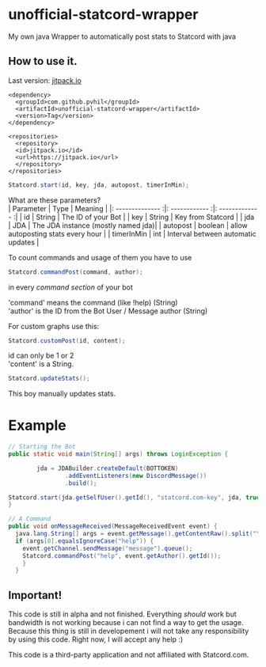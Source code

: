 # unofficial-statcord-wrapper
My own java Wrapper to automatically post stats to Statcord with java

## How to use it.

Last version: [jitpack.io](https://jitpack.io/#pvhil/unofficial-statcord-wrapper)

```
<dependency>
  <groupId>com.github.pvhil</groupId>
  <artifactId>unofficial-statcord-wrapper</artifactId>
  <version>Tag</version>
</dependency>

<repositories>
  <repository>
  <id>jitpack.io</id>
  <url>https://jitpack.io</url>
  </repository>
</repositories>
```

```java
Statcord.start(id, key, jda, autopost, timerInMin);
```
What are these parameters?  
| Parameter        | Type           | Meaning         |
|: -------------- :|: ------------ :|: ------------- :|
| id               | String         | The ID of your Bot |
| key              | String         |  Key from Statcord |
| jda              | JDA            | The JDA instance (mostly named jda)|
| autopost         | boolean        | allow autoposting stats every hour |
| timerInMin       | int            | Interval between automatic updates |

To count commands and usage of them you have to use
```java
Statcord.commandPost(command, author);
```
in every *command section* of your bot

'command' means the command (like !help) (String)  
'author' is the ID from the Bot User / Message author (String)

For custom graphs use this:
```java
Statcord.customPost(id, content);
```
id can only be 1 or 2  
'content' is a String.
```java
Statcord.updateStats();
```
This boy manually updates stats.

# Example

```java
// Starting the Bot
public static void main(String[] args) throws LoginException {

        jda = JDABuilder.createDefault(BOTTOKEN)
                .addEventListeners(new DiscordMessage())
                .build();

Statcord.start(jda.getSelfUser().getId(), "statcord.com-key", jda, true, 5);
}

// A Command
public void onMessageReceived(MessageReceivedEvent event) {
  java.lang.String[] args = event.getMessage().getContentRaw().split("\\s+");
  if (args[0].equalsIgnoreCase("help")) {
    event.getChannel.sendMessage("message").queue();
    Statcord.commandPost("help", event.getAuthor().getId());
    }
  }

```

## Important!
This code is still in alpha and not finished. Everything *should* work but bandwidth is not working because i can not find a way to get the usage.  
Because this thing is still in developement i will not take any responsibility by using this code. Right now, I will accept any help :)  

This code is a third-party application and not affiliated with Statcord.com.
